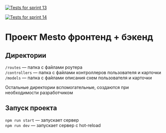 [![Tests for sprint 13](https://github.com/${ru39391}/${express-mesto-gha}/actions/workflows/tests-13-sprint.yml/badge.svg)](https://github.com/${ru39391}/${express-mesto-gha}/actions/workflows/tests-13-sprint.yml) 

[![Tests for sprint 14](https://github.com/${ru39391}/${express-mesto-gha}/actions/workflows/tests-14-sprint.yml/badge.svg)](https://github.com/${ru39391}/${express-mesto-gha}/actions/workflows/tests-14-sprint.yml)

# Проект Mesto фронтенд + бэкенд

## Директории

`/routes` — папка с файлами роутера  
`/controllers` — папка с файлами контроллеров пользователя и карточки   
`/models` — папка с файлами описания схем пользователя и карточки  
  
Остальные директории вспомогательные, создаются при необходимости разработчиком

## Запуск проекта

`npm run start` — запускает сервер   
`npm run dev` — запускает сервер с hot-reload
